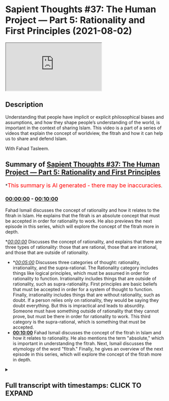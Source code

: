 # Sapient Thoughts #37: The Human Project — Part 5: Rationality and First Principles (2021-08-02)

<iframe loading='lazy' src='https://www.youtube.com/embed/KEWB4pjQFOg'></iframe>

## Description

Understanding that people have implicit or explicit philosophical biases and assumptions, and how they shape people’s understanding of the world, is important in the context of sharing Islam. This video is a part of a series of videos that explain the concept of worldview, the fitrah and how it can help us to share and defend Islam.

With Fahad Tasleem.

## Summary of [Sapient Thoughts #37: The Human Project — Part 5: Rationality and First Principles](https://www.youtube.com/watch?v=KEWB4pjQFOg)


*<span style="color:red; font-size:125%">This summary is AI generated - there may be inaccuracies</span>.

### [00:00:00](https://www.youtube.com/watch?v=KEWB4pjQFOg&t=0) - [00:10:00](https://www.youtube.com/watch?v=KEWB4pjQFOg&t=600)

 Fahad Ismail discusses the concept of rationality and how it relates to the fitrah in Islam. He explains that the fitrah is an absolute concept that must be accepted in order for rationality to work. He also previews the next episode in this series, which will explore the concept of the fitrah more in depth.

**[00:00:00](https://www.youtube.com/watch?v=KEWB4pjQFOg&t=0)* Discusses the concept of rationality, and explains that there are three types of rationality: those that are rational, those that are irrational, and those that are outside of rationality.
* **[00:05:00](https://www.youtube.com/watch?v=KEWB4pjQFOg&t=300)* Discusses three categories of thought: rationality, irrationality, and the supra-rational. The Rationality category includes things like logical principles, which must be assumed in order for rationality to function. Irrationality includes things that are outside of rationality, such as supra-rationality. First principles are basic beliefs that must be accepted in order for a system of thought to function. Finally, irrationality includes things that are without rationality, such as doubt. If a person relies only on rationality, they would be saying they doubt everything. But this is impractical and leads to absurdity. Someone must have something outside of rationality that they cannot prove, but must be there in order for rationality to work. This third category is the supra-rational, which is something that must be accepted.
* **[00:10:00](https://www.youtube.com/watch?v=KEWB4pjQFOg&t=600)**  Fahad Ismail discusses the concept of the fitrah in Islam and how it relates to rationality. He also mentions the term "absolute," which is important in understanding the fitrah. Next, Ismail discusses the etymology of the word "fitrah." Finally, he gives an overview of the next episode in this series, which will explore the concept of the fitrah more in depth.

<details><summary><h2>Full transcript with timestamps: CLICK TO EXPAND</h2></summary>

[0:00:02](https://youtu.be/KEWB4pjQFOg?t=2) [Music]  
[0:00:14](https://youtu.be/KEWB4pjQFOg?t=14) assalamualaikum  
[0:00:16](https://youtu.be/KEWB4pjQFOg?t=16) welcome to another episode of sapient  
[0:00:18](https://youtu.be/KEWB4pjQFOg?t=18) thoughts where we discuss theo  
[0:00:20](https://youtu.be/KEWB4pjQFOg?t=20) philosophical issues  
[0:00:21](https://youtu.be/KEWB4pjQFOg?t=21) where we give replies and answers to  
[0:00:23](https://youtu.be/KEWB4pjQFOg?t=23) contentions about islam  
[0:00:25](https://youtu.be/KEWB4pjQFOg?t=25) and where we provide a robust clear  
[0:00:28](https://youtu.be/KEWB4pjQFOg?t=28) unequivocal strong case  
[0:00:31](https://youtu.be/KEWB4pjQFOg?t=31) for the veracity of islam so in this  
[0:00:34](https://youtu.be/KEWB4pjQFOg?t=34) particular episode we are continuing  
[0:00:36](https://youtu.be/KEWB4pjQFOg?t=36) on this series that is related to or  
[0:00:39](https://youtu.be/KEWB4pjQFOg?t=39) talking about  
[0:00:40](https://youtu.be/KEWB4pjQFOg?t=40) world views and the fitra and up to this  
[0:00:44](https://youtu.be/KEWB4pjQFOg?t=44) point we have had a  
[0:00:45](https://youtu.be/KEWB4pjQFOg?t=45) quite a long extensive discussion about  
[0:00:48](https://youtu.be/KEWB4pjQFOg?t=48) world views  
[0:00:49](https://youtu.be/KEWB4pjQFOg?t=49) and we talked about its definition we  
[0:00:51](https://youtu.be/KEWB4pjQFOg?t=51) talked about you know the fact that  
[0:00:52](https://youtu.be/KEWB4pjQFOg?t=52) everyone has a world view  
[0:00:54](https://youtu.be/KEWB4pjQFOg?t=54) the implications of one's world view in  
[0:00:56](https://youtu.be/KEWB4pjQFOg?t=56) terms of you know one's opinions about  
[0:00:58](https://youtu.be/KEWB4pjQFOg?t=58) various things  
[0:00:59](https://youtu.be/KEWB4pjQFOg?t=59) answers to questions abortion euthanasia  
[0:01:01](https://youtu.be/KEWB4pjQFOg?t=61) whatever it might be  
[0:01:02](https://youtu.be/KEWB4pjQFOg?t=62) we talk about we talked about the main  
[0:01:04](https://youtu.be/KEWB4pjQFOg?t=64) components of a world view  
[0:01:06](https://youtu.be/KEWB4pjQFOg?t=66) everything from ontology and theology  
[0:01:08](https://youtu.be/KEWB4pjQFOg?t=68) all the way down to  
[0:01:09](https://youtu.be/KEWB4pjQFOg?t=69) aesthetics how one understands beauty or  
[0:01:11](https://youtu.be/KEWB4pjQFOg?t=71) what other results  
[0:01:13](https://youtu.be/KEWB4pjQFOg?t=73) a one's world view upon beauty  
[0:01:16](https://youtu.be/KEWB4pjQFOg?t=76) and so we also did a comparison  
[0:01:19](https://youtu.be/KEWB4pjQFOg?t=79) of the islamic worldview with the modern  
[0:01:21](https://youtu.be/KEWB4pjQFOg?t=81) world view and we spoke about that  
[0:01:23](https://youtu.be/KEWB4pjQFOg?t=83) extensively and in the last episode  
[0:01:25](https://youtu.be/KEWB4pjQFOg?t=85) we had ended off with the idea that  
[0:01:28](https://youtu.be/KEWB4pjQFOg?t=88) every world view  
[0:01:30](https://youtu.be/KEWB4pjQFOg?t=90) has axioms every worldview has basic  
[0:01:33](https://youtu.be/KEWB4pjQFOg?t=93) beliefs  
[0:01:35](https://youtu.be/KEWB4pjQFOg?t=95) now from that point someone may come now  
[0:01:39](https://youtu.be/KEWB4pjQFOg?t=99) especially if they understand a world  
[0:01:41](https://youtu.be/KEWB4pjQFOg?t=101) view or if they're  
[0:01:42](https://youtu.be/KEWB4pjQFOg?t=102) if they claim that they are coming from  
[0:01:45](https://youtu.be/KEWB4pjQFOg?t=105) a modern world view or a  
[0:01:47](https://youtu.be/KEWB4pjQFOg?t=107) you know or a scientific world view  
[0:01:50](https://youtu.be/KEWB4pjQFOg?t=110) whatever it might be  
[0:01:51](https://youtu.be/KEWB4pjQFOg?t=111) they may make a certain claim they may  
[0:01:52](https://youtu.be/KEWB4pjQFOg?t=112) say look my  
[0:01:54](https://youtu.be/KEWB4pjQFOg?t=114) world view the world view that i adopt  
[0:01:57](https://youtu.be/KEWB4pjQFOg?t=117) is based upon  
[0:01:59](https://youtu.be/KEWB4pjQFOg?t=119) rationality and not fairy tales because  
[0:02:02](https://youtu.be/KEWB4pjQFOg?t=122) you have a religion you believe in a  
[0:02:04](https://youtu.be/KEWB4pjQFOg?t=124) supernatural  
[0:02:05](https://youtu.be/KEWB4pjQFOg?t=125) you believe in a supernatural reality  
[0:02:07](https://youtu.be/KEWB4pjQFOg?t=127) you believe in a god and so on and so  
[0:02:09](https://youtu.be/KEWB4pjQFOg?t=129) forth with all of these  
[0:02:10](https://youtu.be/KEWB4pjQFOg?t=130) you know things my role my worldview is  
[0:02:13](https://youtu.be/KEWB4pjQFOg?t=133) based on rationality unlike your  
[0:02:14](https://youtu.be/KEWB4pjQFOg?t=134) worldview which is based on  
[0:02:16](https://youtu.be/KEWB4pjQFOg?t=136) just fairy tales now it's interesting  
[0:02:18](https://youtu.be/KEWB4pjQFOg?t=138) contention  
[0:02:19](https://youtu.be/KEWB4pjQFOg?t=139) but it's very important to now if that's  
[0:02:21](https://youtu.be/KEWB4pjQFOg?t=141) the claim that my world views based on  
[0:02:23](https://youtu.be/KEWB4pjQFOg?t=143) rationality  
[0:02:24](https://youtu.be/KEWB4pjQFOg?t=144) to break this down a little further and  
[0:02:26](https://youtu.be/KEWB4pjQFOg?t=146) understand  
[0:02:28](https://youtu.be/KEWB4pjQFOg?t=148) rationality and its limits and to  
[0:02:30](https://youtu.be/KEWB4pjQFOg?t=150) understand rationality in a broader  
[0:02:32](https://youtu.be/KEWB4pjQFOg?t=152) perspective where we incorporate the  
[0:02:34](https://youtu.be/KEWB4pjQFOg?t=154) idea of axioms  
[0:02:35](https://youtu.be/KEWB4pjQFOg?t=155) to truly understand what rationality is  
[0:02:39](https://youtu.be/KEWB4pjQFOg?t=159) what are its limits and you know how do  
[0:02:41](https://youtu.be/KEWB4pjQFOg?t=161) we move forward in this area so  
[0:02:43](https://youtu.be/KEWB4pjQFOg?t=163) most people when they think of  
[0:02:46](https://youtu.be/KEWB4pjQFOg?t=166) rationality  
[0:02:47](https://youtu.be/KEWB4pjQFOg?t=167) and perhaps if they haven't thought  
[0:02:48](https://youtu.be/KEWB4pjQFOg?t=168) about it too deeply they basically  
[0:02:51](https://youtu.be/KEWB4pjQFOg?t=171) bifurcate rationality in the sense that  
[0:02:53](https://youtu.be/KEWB4pjQFOg?t=173) they say there are things that are  
[0:02:54](https://youtu.be/KEWB4pjQFOg?t=174) rational  
[0:02:55](https://youtu.be/KEWB4pjQFOg?t=175) and there are things that are irrational  
[0:02:57](https://youtu.be/KEWB4pjQFOg?t=177) so a simple rational statement is  
[0:02:59](https://youtu.be/KEWB4pjQFOg?t=179) i am fahad an irrational statement is  
[0:03:02](https://youtu.be/KEWB4pjQFOg?t=182) if i said i am a married bachelor  
[0:03:06](https://youtu.be/KEWB4pjQFOg?t=186) now simple rational statements pretty  
[0:03:08](https://youtu.be/KEWB4pjQFOg?t=188) straightforward it's logical  
[0:03:10](https://youtu.be/KEWB4pjQFOg?t=190) an irrational statement like i am a  
[0:03:11](https://youtu.be/KEWB4pjQFOg?t=191) married bachelor well it's illogical  
[0:03:14](https://youtu.be/KEWB4pjQFOg?t=194) why well because someone who is a  
[0:03:16](https://youtu.be/KEWB4pjQFOg?t=196) bachelor  
[0:03:17](https://youtu.be/KEWB4pjQFOg?t=197) is not married and someone who's married  
[0:03:19](https://youtu.be/KEWB4pjQFOg?t=199) has ceased to be a bachelor in other  
[0:03:21](https://youtu.be/KEWB4pjQFOg?t=201) words  
[0:03:22](https://youtu.be/KEWB4pjQFOg?t=202) they by definition are mutually  
[0:03:24](https://youtu.be/KEWB4pjQFOg?t=204) exclusive  
[0:03:26](https://youtu.be/KEWB4pjQFOg?t=206) right so you cannot be a bachelor and be  
[0:03:28](https://youtu.be/KEWB4pjQFOg?t=208) married at the same time  
[0:03:29](https://youtu.be/KEWB4pjQFOg?t=209) now that seems irrational and seems  
[0:03:32](https://youtu.be/KEWB4pjQFOg?t=212) illogical  
[0:03:33](https://youtu.be/KEWB4pjQFOg?t=213) and it goes against the logical  
[0:03:35](https://youtu.be/KEWB4pjQFOg?t=215) principle of mutual exclusivity  
[0:03:38](https://youtu.be/KEWB4pjQFOg?t=218) now imagine that you came to me and you  
[0:03:40](https://youtu.be/KEWB4pjQFOg?t=220) said fahad  
[0:03:41](https://youtu.be/KEWB4pjQFOg?t=221) you can't be a married bachelor that's  
[0:03:43](https://youtu.be/KEWB4pjQFOg?t=223) that's that's  
[0:03:44](https://youtu.be/KEWB4pjQFOg?t=224) illogical that's irrational and i was  
[0:03:47](https://youtu.be/KEWB4pjQFOg?t=227) very stubborn and i was very obstinate i  
[0:03:49](https://youtu.be/KEWB4pjQFOg?t=229) said well you know what  
[0:03:50](https://youtu.be/KEWB4pjQFOg?t=230) i am a married bachelor i don't care  
[0:03:52](https://youtu.be/KEWB4pjQFOg?t=232) what you say prove to me  
[0:03:55](https://youtu.be/KEWB4pjQFOg?t=235) that i can't be a mad bachelor now you  
[0:03:57](https://youtu.be/KEWB4pjQFOg?t=237) might say well  
[0:03:58](https://youtu.be/KEWB4pjQFOg?t=238) that's very easy because a married  
[0:04:00](https://youtu.be/KEWB4pjQFOg?t=240) bachelor goes against the  
[0:04:02](https://youtu.be/KEWB4pjQFOg?t=242) logical principle of mutual exclusivity  
[0:04:06](https://youtu.be/KEWB4pjQFOg?t=246) you cannot be something and not be  
[0:04:07](https://youtu.be/KEWB4pjQFOg?t=247) something at the same time i can't be  
[0:04:08](https://youtu.be/KEWB4pjQFOg?t=248) fahad and not fahad at the same time  
[0:04:10](https://youtu.be/KEWB4pjQFOg?t=250) simple principle but then i i  
[0:04:14](https://youtu.be/KEWB4pjQFOg?t=254) respond i said you know what prove to me  
[0:04:17](https://youtu.be/KEWB4pjQFOg?t=257) that the principle is true  
[0:04:20](https://youtu.be/KEWB4pjQFOg?t=260) you see the principle is accepted  
[0:04:23](https://youtu.be/KEWB4pjQFOg?t=263) you start with the principle and then  
[0:04:25](https://youtu.be/KEWB4pjQFOg?t=265) you move forward  
[0:04:26](https://youtu.be/KEWB4pjQFOg?t=266) but you do not prove the principle and  
[0:04:29](https://youtu.be/KEWB4pjQFOg?t=269) so  
[0:04:30](https://youtu.be/KEWB4pjQFOg?t=270) in reality you can say rationality can  
[0:04:32](https://youtu.be/KEWB4pjQFOg?t=272) be divided into three  
[0:04:34](https://youtu.be/KEWB4pjQFOg?t=274) not just not bifurcated into two but  
[0:04:36](https://youtu.be/KEWB4pjQFOg?t=276) rather there's three categories of  
[0:04:37](https://youtu.be/KEWB4pjQFOg?t=277) rationality  
[0:04:38](https://youtu.be/KEWB4pjQFOg?t=278) you have those things those ideas and  
[0:04:40](https://youtu.be/KEWB4pjQFOg?t=280) statements that are rational  
[0:04:42](https://youtu.be/KEWB4pjQFOg?t=282) i am fahad you have those statements and  
[0:04:44](https://youtu.be/KEWB4pjQFOg?t=284) ideas that are irrational  
[0:04:45](https://youtu.be/KEWB4pjQFOg?t=285) things like i'm a married bachelor you  
[0:04:47](https://youtu.be/KEWB4pjQFOg?t=287) know that looks like a square circle  
[0:04:49](https://youtu.be/KEWB4pjQFOg?t=289) whatever it might be but then you have  
[0:04:52](https://youtu.be/KEWB4pjQFOg?t=292) those concepts and ideas or those  
[0:04:54](https://youtu.be/KEWB4pjQFOg?t=294) those concepts ideas that are outside of  
[0:04:57](https://youtu.be/KEWB4pjQFOg?t=297) rationality  
[0:04:59](https://youtu.be/KEWB4pjQFOg?t=299) that they they're outside of rationality  
[0:05:01](https://youtu.be/KEWB4pjQFOg?t=301) meaning  
[0:05:02](https://youtu.be/KEWB4pjQFOg?t=302) they cannot be proven but  
[0:05:05](https://youtu.be/KEWB4pjQFOg?t=305) they must be there in order for  
[0:05:07](https://youtu.be/KEWB4pjQFOg?t=307) rationality itself to function  
[0:05:09](https://youtu.be/KEWB4pjQFOg?t=309) like logical principles this third  
[0:05:11](https://youtu.be/KEWB4pjQFOg?t=311) category that's outside of rationality  
[0:05:13](https://youtu.be/KEWB4pjQFOg?t=313) we can say it's  
[0:05:14](https://youtu.be/KEWB4pjQFOg?t=314) supra-rational now this  
[0:05:17](https://youtu.be/KEWB4pjQFOg?t=317) idea of the supra-rational in the  
[0:05:20](https://youtu.be/KEWB4pjQFOg?t=320) islamic framework in the islamic  
[0:05:23](https://youtu.be/KEWB4pjQFOg?t=323) paradigm or islamic  
[0:05:24](https://youtu.be/KEWB4pjQFOg?t=324) world view the term that we can apply  
[0:05:27](https://youtu.be/KEWB4pjQFOg?t=327) in just in a general sense would be the  
[0:05:30](https://youtu.be/KEWB4pjQFOg?t=330) term  
[0:05:30](https://youtu.be/KEWB4pjQFOg?t=330) fitra that which is outside of  
[0:05:33](https://youtu.be/KEWB4pjQFOg?t=333) rationality and without that  
[0:05:35](https://youtu.be/KEWB4pjQFOg?t=335) rationality breaks down so you have the  
[0:05:37](https://youtu.be/KEWB4pjQFOg?t=337) super rational  
[0:05:39](https://youtu.be/KEWB4pjQFOg?t=339) a concept like rationality that's what  
[0:05:40](https://youtu.be/KEWB4pjQFOg?t=340) we call or  
[0:05:42](https://youtu.be/KEWB4pjQFOg?t=342) that which is irrational whatever it  
[0:05:45](https://youtu.be/KEWB4pjQFOg?t=345) might be but  
[0:05:46](https://youtu.be/KEWB4pjQFOg?t=346) you understand the point that there are  
[0:05:48](https://youtu.be/KEWB4pjQFOg?t=348) three categories you can say  
[0:05:50](https://youtu.be/KEWB4pjQFOg?t=350) irrationality  
[0:05:51](https://youtu.be/KEWB4pjQFOg?t=351) so therefore you have that which is  
[0:05:54](https://youtu.be/KEWB4pjQFOg?t=354) super irrational that which is outside  
[0:05:55](https://youtu.be/KEWB4pjQFOg?t=355) of rationality  
[0:05:56](https://youtu.be/KEWB4pjQFOg?t=356) something that you assume that you  
[0:05:58](https://youtu.be/KEWB4pjQFOg?t=358) cannot prove but you must start in order  
[0:06:00](https://youtu.be/KEWB4pjQFOg?t=360) for rationale to work  
[0:06:01](https://youtu.be/KEWB4pjQFOg?t=361) things like logical principles then you  
[0:06:03](https://youtu.be/KEWB4pjQFOg?t=363) have rationality and then you have  
[0:06:04](https://youtu.be/KEWB4pjQFOg?t=364) irrationality  
[0:06:06](https://youtu.be/KEWB4pjQFOg?t=366) now to kind of expand this out a little  
[0:06:08](https://youtu.be/KEWB4pjQFOg?t=368) bit more  
[0:06:09](https://youtu.be/KEWB4pjQFOg?t=369) this concept of the supra rational is  
[0:06:12](https://youtu.be/KEWB4pjQFOg?t=372) something that must be accepted there is  
[0:06:16](https://youtu.be/KEWB4pjQFOg?t=376) no system of thought that  
[0:06:19](https://youtu.be/KEWB4pjQFOg?t=379) can be devoid of the super rational or  
[0:06:22](https://youtu.be/KEWB4pjQFOg?t=382) can be devoid of let's say  
[0:06:24](https://youtu.be/KEWB4pjQFOg?t=384) those things we call axioms basic  
[0:06:27](https://youtu.be/KEWB4pjQFOg?t=387) beliefs  
[0:06:28](https://youtu.be/KEWB4pjQFOg?t=388) first principles all of those are  
[0:06:31](https://youtu.be/KEWB4pjQFOg?t=391) referring to  
[0:06:32](https://youtu.be/KEWB4pjQFOg?t=392) those that starting point that you must  
[0:06:35](https://youtu.be/KEWB4pjQFOg?t=395) assume  
[0:06:35](https://youtu.be/KEWB4pjQFOg?t=395) that you cannot prove now what if  
[0:06:37](https://youtu.be/KEWB4pjQFOg?t=397) someone says and they were obstinate and  
[0:06:39](https://youtu.be/KEWB4pjQFOg?t=399) they said well  
[0:06:40](https://youtu.be/KEWB4pjQFOg?t=400) i only believe in rationality i don't  
[0:06:42](https://youtu.be/KEWB4pjQFOg?t=402) have to buy into that whole  
[0:06:43](https://youtu.be/KEWB4pjQFOg?t=403) axioms axiomatic truths whatever it  
[0:06:46](https://youtu.be/KEWB4pjQFOg?t=406) might be  
[0:06:47](https://youtu.be/KEWB4pjQFOg?t=407) i just rely on my rationality  
[0:06:50](https://youtu.be/KEWB4pjQFOg?t=410) this can be this is a major problem  
[0:06:53](https://youtu.be/KEWB4pjQFOg?t=413) because  
[0:06:54](https://youtu.be/KEWB4pjQFOg?t=414) if you rely only on rationality you then  
[0:06:56](https://youtu.be/KEWB4pjQFOg?t=416) would  
[0:06:57](https://youtu.be/KEWB4pjQFOg?t=417) basically be saying i need proof for  
[0:07:00](https://youtu.be/KEWB4pjQFOg?t=420) anything that's stated the problem is  
[0:07:04](https://youtu.be/KEWB4pjQFOg?t=424) if you need proof for every single thing  
[0:07:06](https://youtu.be/KEWB4pjQFOg?t=426) that's ever stated every single thing  
[0:07:07](https://youtu.be/KEWB4pjQFOg?t=427) that you believe  
[0:07:09](https://youtu.be/KEWB4pjQFOg?t=429) that means you need proof add infinitum  
[0:07:12](https://youtu.be/KEWB4pjQFOg?t=432) in a sense it's like saying i doubt  
[0:07:14](https://youtu.be/KEWB4pjQFOg?t=434) everything  
[0:07:16](https://youtu.be/KEWB4pjQFOg?t=436) because the reality is there is no  
[0:07:18](https://youtu.be/KEWB4pjQFOg?t=438) theorem that can be internally defended  
[0:07:20](https://youtu.be/KEWB4pjQFOg?t=440) you can't say because this because it's  
[0:07:22](https://youtu.be/KEWB4pjQFOg?t=442) because this forever let me give an  
[0:07:24](https://youtu.be/KEWB4pjQFOg?t=444) example to drive the point home  
[0:07:25](https://youtu.be/KEWB4pjQFOg?t=445) imagine now my son comes into the  
[0:07:27](https://youtu.be/KEWB4pjQFOg?t=447) kitchen  
[0:07:29](https://youtu.be/KEWB4pjQFOg?t=449) and he takes out the knife from the  
[0:07:30](https://youtu.be/KEWB4pjQFOg?t=450) drawer and i say to him  
[0:07:32](https://youtu.be/KEWB4pjQFOg?t=452) look you've got to put the knife away  
[0:07:34](https://youtu.be/KEWB4pjQFOg?t=454) man he says why he said well the knife  
[0:07:36](https://youtu.be/KEWB4pjQFOg?t=456) is sharp  
[0:07:37](https://youtu.be/KEWB4pjQFOg?t=457) they can cut you he says why i said well  
[0:07:39](https://youtu.be/KEWB4pjQFOg?t=459) the knife is sharp and that's why i  
[0:07:40](https://youtu.be/KEWB4pjQFOg?t=460) would cut you says well why  
[0:07:42](https://youtu.be/KEWB4pjQFOg?t=462) i say well because the manufacturer made  
[0:07:43](https://youtu.be/KEWB4pjQFOg?t=463) it that way he says why  
[0:07:45](https://youtu.be/KEWB4pjQFOg?t=465) now notice he's demanding a proof for  
[0:07:47](https://youtu.be/KEWB4pjQFOg?t=467) all these a reason  
[0:07:48](https://youtu.be/KEWB4pjQFOg?t=468) why i need some sort of proof i need i  
[0:07:50](https://youtu.be/KEWB4pjQFOg?t=470) need a solid reason for this  
[0:07:51](https://youtu.be/KEWB4pjQFOg?t=471) why well because the knife is sharp it's  
[0:07:54](https://youtu.be/KEWB4pjQFOg?t=474) manufactured like that  
[0:07:55](https://youtu.be/KEWB4pjQFOg?t=475) he says why i say well because the  
[0:07:58](https://youtu.be/KEWB4pjQFOg?t=478) manufacturer made it that way well why  
[0:08:00](https://youtu.be/KEWB4pjQFOg?t=480) well because we need knives to like cut  
[0:08:02](https://youtu.be/KEWB4pjQFOg?t=482) things like fruit  
[0:08:04](https://youtu.be/KEWB4pjQFOg?t=484) he said why well because fruit has a  
[0:08:06](https://youtu.be/KEWB4pjQFOg?t=486) certain  
[0:08:07](https://youtu.be/KEWB4pjQFOg?t=487) uh you know has a certain utility when  
[0:08:09](https://youtu.be/KEWB4pjQFOg?t=489) it comes to being cut  
[0:08:10](https://youtu.be/KEWB4pjQFOg?t=490) it's easier to eat he says why you can  
[0:08:13](https://youtu.be/KEWB4pjQFOg?t=493) understand that at a certain point i  
[0:08:14](https://youtu.be/KEWB4pjQFOg?t=494) would say  
[0:08:15](https://youtu.be/KEWB4pjQFOg?t=495) because i said so that's why because  
[0:08:18](https://youtu.be/KEWB4pjQFOg?t=498) there's no theorem that is infinitely  
[0:08:19](https://youtu.be/KEWB4pjQFOg?t=499) defendable you can't say because this  
[0:08:21](https://youtu.be/KEWB4pjQFOg?t=501) because it's because this  
[0:08:22](https://youtu.be/KEWB4pjQFOg?t=502) if someone makes the claim that  
[0:08:25](https://youtu.be/KEWB4pjQFOg?t=505) everything can be proven rationally and  
[0:08:27](https://youtu.be/KEWB4pjQFOg?t=507) i will only deal with  
[0:08:29](https://youtu.be/KEWB4pjQFOg?t=509) the rational not the super rational not  
[0:08:30](https://youtu.be/KEWB4pjQFOg?t=510) axioms axiomatic truths  
[0:08:33](https://youtu.be/KEWB4pjQFOg?t=513) then this person is in trouble because  
[0:08:34](https://youtu.be/KEWB4pjQFOg?t=514) in essence what they're saying is that i  
[0:08:36](https://youtu.be/KEWB4pjQFOg?t=516) doubt everything  
[0:08:38](https://youtu.be/KEWB4pjQFOg?t=518) but why is this person in trouble  
[0:08:39](https://youtu.be/KEWB4pjQFOg?t=519) because if you say you doubt  
[0:08:41](https://youtu.be/KEWB4pjQFOg?t=521) everything you have to doubt your doubt  
[0:08:45](https://youtu.be/KEWB4pjQFOg?t=525) which leaves you intellectually  
[0:08:46](https://youtu.be/KEWB4pjQFOg?t=526) paralyzed now the reality is  
[0:08:49](https://youtu.be/KEWB4pjQFOg?t=529) this type of extreme skepticism it's not  
[0:08:52](https://youtu.be/KEWB4pjQFOg?t=532) practical either  
[0:08:53](https://youtu.be/KEWB4pjQFOg?t=533) imagine now you get a call and you have  
[0:08:56](https://youtu.be/KEWB4pjQFOg?t=536) this sort of doubting everything in  
[0:08:57](https://youtu.be/KEWB4pjQFOg?t=537) doubt and doubt at infinitum  
[0:08:59](https://youtu.be/KEWB4pjQFOg?t=539) and you just doubt everything well how  
[0:09:01](https://youtu.be/KEWB4pjQFOg?t=541) could you possibly function imagine  
[0:09:03](https://youtu.be/KEWB4pjQFOg?t=543) imagine you get a call and the and your  
[0:09:05](https://youtu.be/KEWB4pjQFOg?t=545) phone says  
[0:09:06](https://youtu.be/KEWB4pjQFOg?t=546) uh mom and you pick up your phone and  
[0:09:09](https://youtu.be/KEWB4pjQFOg?t=549) you say well first of all you'd be like  
[0:09:10](https://youtu.be/KEWB4pjQFOg?t=550) wait a minute  
[0:09:10](https://youtu.be/KEWB4pjQFOg?t=550) is that my mom how do i know it's my mom  
[0:09:13](https://youtu.be/KEWB4pjQFOg?t=553) uh it says mom  
[0:09:14](https://youtu.be/KEWB4pjQFOg?t=554) how can i trust the phone how do i know  
[0:09:16](https://youtu.be/KEWB4pjQFOg?t=556) the phone is real how do i know the  
[0:09:17](https://youtu.be/KEWB4pjQFOg?t=557) phone is actually functional  
[0:09:18](https://youtu.be/KEWB4pjQFOg?t=558) and then let's say somehow you pick up  
[0:09:20](https://youtu.be/KEWB4pjQFOg?t=560) the phone hello and it's your let's  
[0:09:22](https://youtu.be/KEWB4pjQFOg?t=562) let's say it's your mom's voice then you  
[0:09:23](https://youtu.be/KEWB4pjQFOg?t=563) say wait a minute is that my mom  
[0:09:25](https://youtu.be/KEWB4pjQFOg?t=565) how do i know it's my mom i have to  
[0:09:27](https://youtu.be/KEWB4pjQFOg?t=567) doubt that it's my mom and so on and so  
[0:09:29](https://youtu.be/KEWB4pjQFOg?t=569) forth and your mom says well could you  
[0:09:30](https://youtu.be/KEWB4pjQFOg?t=570) please come  
[0:09:30](https://youtu.be/KEWB4pjQFOg?t=570) i got a flat tire i need your help and  
[0:09:32](https://youtu.be/KEWB4pjQFOg?t=572) say well i'm not sure i doubt  
[0:09:35](https://youtu.be/KEWB4pjQFOg?t=575) you understand that this gets into  
[0:09:37](https://youtu.be/KEWB4pjQFOg?t=577) absurdity  
[0:09:38](https://youtu.be/KEWB4pjQFOg?t=578) no one lives like that and so by  
[0:09:40](https://youtu.be/KEWB4pjQFOg?t=580) necessity you have to have  
[0:09:42](https://youtu.be/KEWB4pjQFOg?t=582) something that's outside of rationality  
[0:09:45](https://youtu.be/KEWB4pjQFOg?t=585) that you cannot prove but must be there  
[0:09:48](https://youtu.be/KEWB4pjQFOg?t=588) in order for rationality to work  
[0:09:50](https://youtu.be/KEWB4pjQFOg?t=590) and someone gave a very interesting way  
[0:09:52](https://youtu.be/KEWB4pjQFOg?t=592) a very interesting  
[0:09:53](https://youtu.be/KEWB4pjQFOg?t=593) conceptual way of understanding this  
[0:09:56](https://youtu.be/KEWB4pjQFOg?t=596) that is by comparing it to  
[0:09:57](https://youtu.be/KEWB4pjQFOg?t=597) a solvent and imagine someone coming and  
[0:10:00](https://youtu.be/KEWB4pjQFOg?t=600) saying i have this great solvent  
[0:10:02](https://youtu.be/KEWB4pjQFOg?t=602) and it can dissolve anything  
[0:10:06](https://youtu.be/KEWB4pjQFOg?t=606) now that's like a person saying i can  
[0:10:08](https://youtu.be/KEWB4pjQFOg?t=608) rationally prove  
[0:10:10](https://youtu.be/KEWB4pjQFOg?t=610) anything i don't need axioms i don't  
[0:10:12](https://youtu.be/KEWB4pjQFOg?t=612) need this concept of that which is  
[0:10:13](https://youtu.be/KEWB4pjQFOg?t=613) outside the right the supra rational  
[0:10:16](https://youtu.be/KEWB4pjQFOg?t=616) now if someone came to you and said this  
[0:10:19](https://youtu.be/KEWB4pjQFOg?t=619) that i have  
[0:10:20](https://youtu.be/KEWB4pjQFOg?t=620) this you know solvent that can dissolve  
[0:10:22](https://youtu.be/KEWB4pjQFOg?t=622) anything  
[0:10:24](https://youtu.be/KEWB4pjQFOg?t=624) you want to ask them what bottle will  
[0:10:26](https://youtu.be/KEWB4pjQFOg?t=626) you keep it in  
[0:10:29](https://youtu.be/KEWB4pjQFOg?t=629) so you see the rationale rationality  
[0:10:32](https://youtu.be/KEWB4pjQFOg?t=632) is a great solvent but you still need a  
[0:10:34](https://youtu.be/KEWB4pjQFOg?t=634) bottle to keep it in  
[0:10:35](https://youtu.be/KEWB4pjQFOg?t=635) right and that's where the term ab  
[0:10:37](https://youtu.be/KEWB4pjQFOg?t=637) solute comes  
[0:10:39](https://youtu.be/KEWB4pjQFOg?t=639) absolute right that which is not  
[0:10:41](https://youtu.be/KEWB4pjQFOg?t=641) solvable that was not soluble that was  
[0:10:43](https://youtu.be/KEWB4pjQFOg?t=643) not solvable  
[0:10:44](https://youtu.be/KEWB4pjQFOg?t=644) you can't solve it and so you need an  
[0:10:46](https://youtu.be/KEWB4pjQFOg?t=646) absolute  
[0:10:48](https://youtu.be/KEWB4pjQFOg?t=648) so you need so you might have the  
[0:10:49](https://youtu.be/KEWB4pjQFOg?t=649) absolute solvent to dissolve anything  
[0:10:51](https://youtu.be/KEWB4pjQFOg?t=651) but the problem is you still need a  
[0:10:52](https://youtu.be/KEWB4pjQFOg?t=652) bottle keep it in  
[0:10:53](https://youtu.be/KEWB4pjQFOg?t=653) so therefore what we can see is that  
[0:10:55](https://youtu.be/KEWB4pjQFOg?t=655) rationality  
[0:10:57](https://youtu.be/KEWB4pjQFOg?t=657) you know needs something outside of  
[0:10:59](https://youtu.be/KEWB4pjQFOg?t=659) itself  
[0:11:00](https://youtu.be/KEWB4pjQFOg?t=660) from from when we look at when we apply  
[0:11:03](https://youtu.be/KEWB4pjQFOg?t=663) islamic parlance  
[0:11:04](https://youtu.be/KEWB4pjQFOg?t=664) to these concepts of the super rational  
[0:11:06](https://youtu.be/KEWB4pjQFOg?t=666) the rational  
[0:11:07](https://youtu.be/KEWB4pjQFOg?t=667) and the irrational i mentioned earlier  
[0:11:09](https://youtu.be/KEWB4pjQFOg?t=669) that the super rational can be  
[0:11:11](https://youtu.be/KEWB4pjQFOg?t=671) can be roughly equated to what we call  
[0:11:14](https://youtu.be/KEWB4pjQFOg?t=674) the fitrah  
[0:11:15](https://youtu.be/KEWB4pjQFOg?t=675) and of course there are other elements  
[0:11:17](https://youtu.be/KEWB4pjQFOg?t=677) of the fitrah so for instance  
[0:11:18](https://youtu.be/KEWB4pjQFOg?t=678) aesthetic tastes are part of the fitrah  
[0:11:21](https://youtu.be/KEWB4pjQFOg?t=681) certain types of smells  
[0:11:23](https://youtu.be/KEWB4pjQFOg?t=683) are part of the fitrah your ability to  
[0:11:26](https://youtu.be/KEWB4pjQFOg?t=686) appreciate let's say beautiful poetry  
[0:11:27](https://youtu.be/KEWB4pjQFOg?t=687) again aesthetic taste  
[0:11:28](https://youtu.be/KEWB4pjQFOg?t=688) are part of the fitra and you can you  
[0:11:30](https://youtu.be/KEWB4pjQFOg?t=690) can imagine how this would work  
[0:11:32](https://youtu.be/KEWB4pjQFOg?t=692) like if you go out to see a beautiful  
[0:11:34](https://youtu.be/KEWB4pjQFOg?t=694) sunset with your spouse  
[0:11:36](https://youtu.be/KEWB4pjQFOg?t=696) or your significant other and you look  
[0:11:38](https://youtu.be/KEWB4pjQFOg?t=698) at the sunset you say wow that's  
[0:11:39](https://youtu.be/KEWB4pjQFOg?t=699) beautiful  
[0:11:40](https://youtu.be/KEWB4pjQFOg?t=700) and your significant other says that's  
[0:11:42](https://youtu.be/KEWB4pjQFOg?t=702) ugly  
[0:11:43](https://youtu.be/KEWB4pjQFOg?t=703) prove to me rationally that that's  
[0:11:45](https://youtu.be/KEWB4pjQFOg?t=705) beautiful  
[0:11:46](https://youtu.be/KEWB4pjQFOg?t=706) again you're really there's nowhere to  
[0:11:48](https://youtu.be/KEWB4pjQFOg?t=708) go so  
[0:11:50](https://youtu.be/KEWB4pjQFOg?t=710) in this particular episode we have so  
[0:11:52](https://youtu.be/KEWB4pjQFOg?t=712) far discussed  
[0:11:53](https://youtu.be/KEWB4pjQFOg?t=713) the idea of the super rational and we  
[0:11:56](https://youtu.be/KEWB4pjQFOg?t=716) have touched upon  
[0:11:57](https://youtu.be/KEWB4pjQFOg?t=717) the concept of the fitrah we're starting  
[0:11:59](https://youtu.be/KEWB4pjQFOg?t=719) this discussion on the fitrah  
[0:12:01](https://youtu.be/KEWB4pjQFOg?t=721) in the next episode we're going to be  
[0:12:03](https://youtu.be/KEWB4pjQFOg?t=723) taking a deeper dive into the concept of  
[0:12:05](https://youtu.be/KEWB4pjQFOg?t=725) the fitrah from the islamic worldview  
[0:12:07](https://youtu.be/KEWB4pjQFOg?t=727) and again just to understand where we're  
[0:12:10](https://youtu.be/KEWB4pjQFOg?t=730) going  
[0:12:10](https://youtu.be/KEWB4pjQFOg?t=730) we understand that we are trying to now  
[0:12:13](https://youtu.be/KEWB4pjQFOg?t=733) look at  
[0:12:14](https://youtu.be/KEWB4pjQFOg?t=734) what are the axioms or the first  
[0:12:16](https://youtu.be/KEWB4pjQFOg?t=736) principles within the islamic framework  
[0:12:19](https://youtu.be/KEWB4pjQFOg?t=739) and we said that that those first  
[0:12:20](https://youtu.be/KEWB4pjQFOg?t=740) principles is what we call  
[0:12:23](https://youtu.be/KEWB4pjQFOg?t=743) the fitrah or they're part of the fitrah  
[0:12:25](https://youtu.be/KEWB4pjQFOg?t=745) in the next episode we're going to look  
[0:12:27](https://youtu.be/KEWB4pjQFOg?t=747) at  
[0:12:27](https://youtu.be/KEWB4pjQFOg?t=747) what exactly is the fitra how do we  
[0:12:29](https://youtu.be/KEWB4pjQFOg?t=749) understand the fitrah  
[0:12:31](https://youtu.be/KEWB4pjQFOg?t=751) from the islamic paradigm and we'll take  
[0:12:34](https://youtu.be/KEWB4pjQFOg?t=754) a deeper dive into  
[0:12:35](https://youtu.be/KEWB4pjQFOg?t=755) the etymology of the word and so on and  
[0:12:38](https://youtu.be/KEWB4pjQFOg?t=758) so forth to give a deeper understanding  
[0:12:39](https://youtu.be/KEWB4pjQFOg?t=759) of what the fitrah is  
[0:12:41](https://youtu.be/KEWB4pjQFOg?t=761) from the islamic paradigm so until then  
[0:12:44](https://youtu.be/KEWB4pjQFOg?t=764) this is fahad islam  
[0:12:45](https://youtu.be/KEWB4pjQFOg?t=765) and these are sapient thoughts  
[0:12:54](https://youtu.be/KEWB4pjQFOg?t=774) all right  
</details>